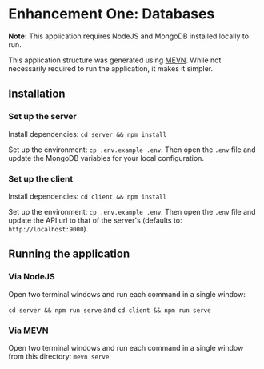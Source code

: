 # Enhancement One: Databases

**Note:** This application requires NodeJS and MongoDB installed locally to run.

This application structure was generated using [MEVN](https://mevn.madlabs.xyz/guide/installation.html). While not necessarily required to run the application, it makes it simpler.

## Installation

### Set up the server

Install dependencies: `cd server && npm install`

Set up the environment: `cp .env.example .env`. Then open the `.env` file and update the MongoDB variables for your local configuration.

### Set up the client

Install dependencies: `cd client && npm install`

Set up the environment: `cp .env.example .env`. Then open the `.env` file and update the API url to that of the server's (defaults to: `http://localhost:9000`).

## Running the application

### Via NodeJS

Open two terminal windows and run each command in a single window:

`cd server && npm run serve` and `cd client && npm run serve`

### Via MEVN

Open two terminal windows and run each command in a single window from this directory: `mevn serve`

